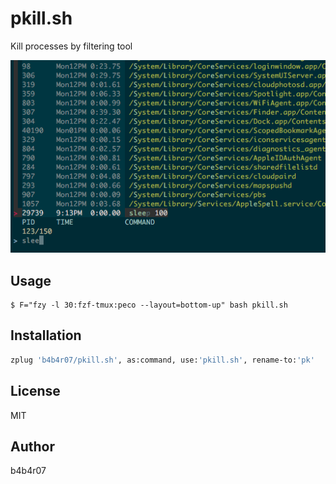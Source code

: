 pkill.sh
========

Kill processes by filtering tool

![](demo.png)

## Usage

```console
$ F="fzy -l 30:fzf-tmux:peco --layout=bottom-up" bash pkill.sh
```

## Installation

```zsh
zplug 'b4b4r07/pkill.sh', as:command, use:'pkill.sh', rename-to:'pk'
```

## License

MIT

## Author

b4b4r07
